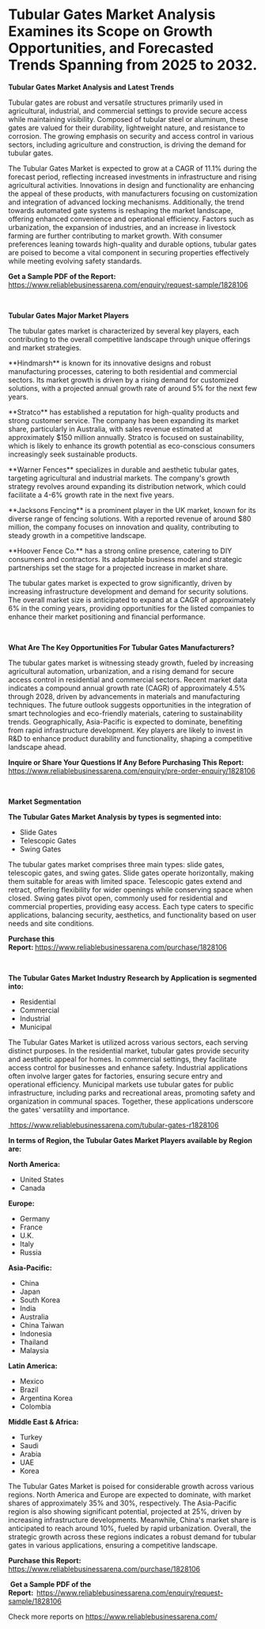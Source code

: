 <p><h1>Tubular Gates Market Analysis Examines its Scope on Growth Opportunities, and Forecasted Trends Spanning from 2025 to 2032.</h1></p><p><strong>Tubular Gates Market Analysis and Latest Trends</strong></p>
<p><p>Tubular gates are robust and versatile structures primarily used in agricultural, industrial, and commercial settings to provide secure access while maintaining visibility. Composed of tubular steel or aluminum, these gates are valued for their durability, lightweight nature, and resistance to corrosion. The growing emphasis on security and access control in various sectors, including agriculture and construction, is driving the demand for tubular gates.</p><p>The Tubular Gates Market is expected to grow at a CAGR of 11.1% during the forecast period, reflecting increased investments in infrastructure and rising agricultural activities. Innovations in design and functionality are enhancing the appeal of these products, with manufacturers focusing on customization and integration of advanced locking mechanisms. Additionally, the trend towards automated gate systems is reshaping the market landscape, offering enhanced convenience and operational efficiency. Factors such as urbanization, the expansion of industries, and an increase in livestock farming are further contributing to market growth. With consumer preferences leaning towards high-quality and durable options, tubular gates are poised to become a vital component in securing properties effectively while meeting evolving safety standards.</p></p>
<p><strong>Get a Sample PDF of the Report:&nbsp;</strong> <a href="https://www.reliablebusinessarena.com/enquiry/request-sample/1828106?utm_campaign=2819&utm_medium=2&utm_source=Github&utm_content=ia&utm_term=09042025&utm_id=tubular-gates">https://www.reliablebusinessarena.com/enquiry/request-sample/1828106</a></p>
<p>&nbsp;</p>
<p><strong>Tubular Gates Major Market Players</strong></p>
<p><p>The tubular gates market is characterized by several key players, each contributing to the overall competitive landscape through unique offerings and market strategies. </p><p>**Hindmarsh** is known for its innovative designs and robust manufacturing processes, catering to both residential and commercial sectors. Its market growth is driven by a rising demand for customized solutions, with a projected annual growth rate of around 5% for the next few years.</p><p>**Stratco** has established a reputation for high-quality products and strong customer service. The company has been expanding its market share, particularly in Australia, with sales revenue estimated at approximately $150 million annually. Stratco is focused on sustainability, which is likely to enhance its growth potential as eco-conscious consumers increasingly seek sustainable products.</p><p>**Warner Fences** specializes in durable and aesthetic tubular gates, targeting agricultural and industrial markets. The company's growth strategy revolves around expanding its distribution network, which could facilitate a 4-6% growth rate in the next five years.</p><p>**Jacksons Fencing** is a prominent player in the UK market, known for its diverse range of fencing solutions. With a reported revenue of around $80 million, the company focuses on innovation and quality, contributing to steady growth in a competitive landscape.</p><p>**Hoover Fence Co.** has a strong online presence, catering to DIY consumers and contractors. Its adaptable business model and strategic partnerships set the stage for a projected increase in market share.</p><p>The tubular gates market is expected to grow significantly, driven by increasing infrastructure development and demand for security solutions. The overall market size is anticipated to expand at a CAGR of approximately 6% in the coming years, providing opportunities for the listed companies to enhance their market positioning and financial performance.</p></p>
<p>&nbsp;</p>
<p><strong>What Are The Key Opportunities For Tubular Gates Manufacturers?</strong></p>
<p><p>The tubular gates market is witnessing steady growth, fueled by increasing agricultural automation, urbanization, and a rising demand for secure access control in residential and commercial sectors. Recent market data indicates a compound annual growth rate (CAGR) of approximately 4.5% through 2028, driven by advancements in materials and manufacturing techniques. The future outlook suggests opportunities in the integration of smart technologies and eco-friendly materials, catering to sustainability trends. Geographically, Asia-Pacific is expected to dominate, benefiting from rapid infrastructure development. Key players are likely to invest in R&D to enhance product durability and functionality, shaping a competitive landscape ahead.</p></p>
<p><strong>Inquire or Share Your Questions If Any Before Purchasing This Report:</strong> <a href="https://www.reliablebusinessarena.com/enquiry/pre-order-enquiry/1828106?utm_campaign=2819&utm_medium=2&utm_source=Github&utm_content=ia&utm_term=09042025&utm_id=tubular-gates">https://www.reliablebusinessarena.com/enquiry/pre-order-enquiry/1828106</a></p>
<p>&nbsp;</p>
<p><strong>Market Segmentation</strong></p>
<p><strong>The Tubular Gates Market Analysis by types is segmented into:</strong></p>
<p><ul><li>Slide Gates</li><li>Telescopic Gates</li><li>Swing Gates</li></ul></p>
<p><p>The tubular gates market comprises three main types: slide gates, telescopic gates, and swing gates. Slide gates operate horizontally, making them suitable for areas with limited space. Telescopic gates extend and retract, offering flexibility for wider openings while conserving space when closed. Swing gates pivot open, commonly used for residential and commercial properties, providing easy access. Each type caters to specific applications, balancing security, aesthetics, and functionality based on user needs and site conditions.</p></p>
<p><strong>Purchase this Report:&nbsp;</strong><a href="https://www.reliablebusinessarena.com/purchase/1828106?utm_campaign=2819&utm_medium=2&utm_source=Github&utm_content=ia&utm_term=09042025&utm_id=tubular-gates">https://www.reliablebusinessarena.com/purchase/1828106</a></p>
<p>&nbsp;</p>
<p><strong>The Tubular Gates Market Industry Research by Application is segmented into:</strong></p>
<p><ul><li>Residential</li><li>Commercial</li><li>Industrial</li><li>Municipal</li></ul></p>
<p><p>The Tubular Gates Market is utilized across various sectors, each serving distinct purposes. In the residential market, tubular gates provide security and aesthetic appeal for homes. In commercial settings, they facilitate access control for businesses and enhance safety. Industrial applications often involve larger gates for factories, ensuring secure entry and operational efficiency. Municipal markets use tubular gates for public infrastructure, including parks and recreational areas, promoting safety and organization in communal spaces. Together, these applications underscore the gates' versatility and importance.</p></p>
<p><a href="https://www.reliablebusinessarena.com/tubular-gates-r1828106?utm_campaign=2819&utm_medium=2&utm_source=Github&utm_content=ia&utm_term=09042025&utm_id=tubular-gates">&nbsp;https://www.reliablebusinessarena.com/tubular-gates-r1828106</a></p>
<p><strong>In terms of Region, the Tubular Gates Market Players available by Region are:</strong></p>
<p>
    <p> <strong> North America: </strong>
        <ul>
            <li>United States</li>
            <li>Canada</li>
        </ul>
        </p> 
    <p> <strong> Europe: </strong>
        <ul>
            <li>Germany</li>
            <li>France</li>
            <li>U.K.</li>
            <li>Italy</li>
            <li>Russia</li>
        </ul>
        </p> 
    <p> <strong> Asia-Pacific: </strong>
        <ul>
            <li>China</li>
            <li>Japan</li>
            <li>South Korea</li>
            <li>India</li>
            <li>Australia</li>
            <li>China Taiwan</li>
            <li>Indonesia</li>
            <li>Thailand</li>
            <li>Malaysia</li>
        </ul>
        </p> 
    <p> <strong> Latin America: </strong>
        <ul>
            <li>Mexico</li>
            <li>Brazil</li>
            <li>Argentina Korea</li>
            <li>Colombia</li>
        </ul>
        </p> 
    <p> <strong> Middle East & Africa: </strong>
        <ul>
            <li>Turkey</li>
            <li>Saudi</li>
            <li>Arabia</li>
            <li>UAE</li>
            <li>Korea</li>
        </ul>
    </p>
    </p>
<p><p>The Tubular Gates Market is poised for considerable growth across various regions. North America and Europe are expected to dominate, with market shares of approximately 35% and 30%, respectively. The Asia-Pacific region is also showing significant potential, projected at 25%, driven by increasing infrastructure developments. Meanwhile, China's market share is anticipated to reach around 10%, fueled by rapid urbanization. Overall, the strategic growth across these regions indicates a robust demand for tubular gates in various applications, ensuring a competitive landscape.</p></p>
<p><strong>Purchase this Report: </strong><a href="https://www.reliablebusinessarena.com/purchase/1828106?utm_campaign=2819&utm_medium=2&utm_source=Github&utm_content=ia&utm_term=09042025&utm_id=tubular-gates">https://www.reliablebusinessarena.com/purchase/1828106</a></p>
<p>&nbsp;<strong>Get a Sample PDF of the Report:&nbsp;&nbsp;</strong><a href="https://www.reliablebusinessarena.com/enquiry/request-sample/1828106?utm_campaign=2819&utm_medium=2&utm_source=Github&utm_content=ia&utm_term=09042025&utm_id=tubular-gates">https://www.reliablebusinessarena.com/enquiry/request-sample/1828106</a></p>
<p><strong></strong></p>
<p>Check more reports on <a href="https://www.reliablebusinessarena.com/?utm_campaign=2819&utm_medium=2&utm_source=Github&utm_content=ia&utm_term=09042025&utm_id=tubular-gates">https://www.reliablebusinessarena.com/</a></p>